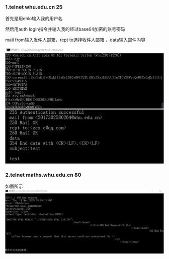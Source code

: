 ### 1.telnet whu.edu.cn 25

首先是用ehlo输入我的用户名

然后用auth login指令并输入我的经过base64加密的账号密码

mail from输入发件人邮箱，rcpt to选择收件人邮箱 ，data输入邮件内容

![Image text](https://github.com/20192021855-DCAN/HOMEWORK-3/blob/master/2017302580264/2.png)
![Image text](https://github.com/20192021855-DCAN/HOMEWORK-3/blob/master/2017302580264/1.png)


### 2.telnet maths.whu.edu.cn 80

如图所示
![Image text](https://github.com/20192021855-DCAN/HOMEWORK-3/blob/master/2017302580264/3.png)
